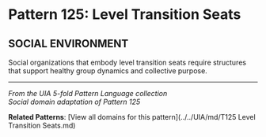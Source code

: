 # Pattern 125: Level Transition Seats

## SOCIAL ENVIRONMENT

Social organizations that embody level transition seats require structures that support healthy group dynamics and collective purpose.

---

*From the UIA 5-fold Pattern Language collection*  
*Social domain adaptation of Pattern 125*

**Related Patterns**: [View all domains for this pattern](../../UIA/md/T125 Level Transition Seats.md)